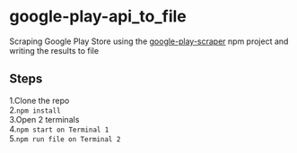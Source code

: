 # google-play-api_to_file
Scraping Google Play Store using the [google-play-scraper](https://github.com/facundoolano/google-play-scraper) npm project and writing the results to file
## Steps
1.Clone the repo\
2.```npm install```\
3.Open 2 terminals\
4.```npm start on Terminal 1```\
5.```npm run file on Terminal 2```
